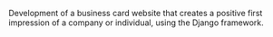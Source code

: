 
Development of a business card website that creates a positive first impression of a company or individual, using the Django framework.

